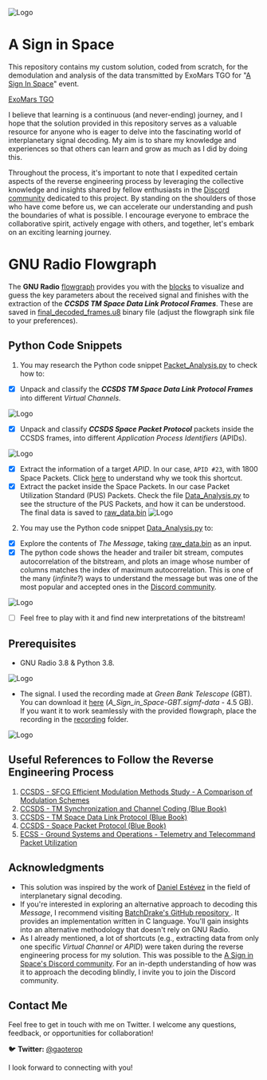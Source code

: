 ![Logo](resources/logo.gif)
# A Sign in Space
This repository contains my custom solution, coded from scratch, for the demodulation and analysis of the data transmitted by ExoMars TGO for "[A Sign In Space](https://asignin.space)" event.

[ExoMars TGO](resources/tgo.png)

I believe that learning is a continuous (and never-ending) journey, and I hope that the solution provided in this repository serves as a valuable resource for anyone who is eager to delve into the fascinating world of interplanetary signal decoding. My aim is to share my knowledge and experiences so that others can learn and grow as much as I did by doing this. 

Throughout the process, it's important to note that I expedited certain aspects of the reverse engineering process by leveraging the collective knowledge and insights shared by fellow enthusiasts in the [Discord community](https://discord.com/invite/2upxzmZkqY) dedicated to this project. By standing on the shoulders of those who have come before us, we can accelerate our understanding and push the boundaries of what is possible. I encourage everyone to embrace the collaborative spirit, actively engage with others, and together, let's embark on an exciting learning journey.

# GNU Radio Flowgraph
The **GNU Radio** [flowgraph](Demodulation.grc) provides you with the [blocks](resources/Demodulation.pdf) to visualize and guess the key parameters about the received signal and finishes with the extraction of the **_CCSDS TM Space Data Link Protocol Frames_**. These are saved in [final_decoded_frames.u8](final_decoded_frames.u8) binary file (adjust the flowgraph sink file to your preferences).

## Python Code Snippets

1. You may research the Python code snippet [Packet_Analysis.py](Analysis/Packet_Analysis.py) to check how to:
 - [x] Unpack and classify the **_CCSDS TM Space Data Link Protocol Frames_** into different _Virtual Channels_.

 ![Logo](resources/virtual_channels.png)
 
- [x] Unpack and classify **_CCSDS Space Packet Protocol_** packets inside the CCSDS frames, into different _Application Process Identifiers_ (APIDs).

![Logo](resources/apids.png)

- [x] Extract the information of a target _APID_. In our case, `APID #23`, with 1800 Space Packets. Click [here](https://youtu.be/zgQq36IR-Lk?t=2408) to understand why we took this shortcut.
- [x]  Extract the packet inside the Space Packets. In our case Packet Utilization Standard (PUS) Packets. Check the file [Data_Analysis.py](Analysis/Data_reverse_engineering) to see the structure of the PUS Packets, and how it can be understood. The final data is saved to [raw_data.bin](Analysis/raw_data.bin)
![Logo](resources/Data_Memory_Dump.png)

2. You may use the Python code snippet [Data_Analysis.py](Analysis/Data_Analysis.py) to:

- [x] Explore the contents of *The Message*, taking [raw_data.bin](Analysis/raw_data.bin) as an input.
- [x] The python code shows the header and trailer bit stream, computes autocorrelation of the bitstream, and plots an image whose number of columns matches the index of maximum autocorrelation. This is one of the many (*infinite?*) ways to understand the message but was one of the most popular and accepted ones in the [Discord community](https://discord.com/invite/2upxzmZkqY).
      
![Logo](resources/The_Message_asImage.png)

- [ ] Feel free to play with it and find new interpretations of the bitstream!

## Prerequisites

- GNU Radio 3.8 & Python 3.8.

![Logo](resources/gnuradio.png)

- The signal. I used the recording made at *Green Bank Telescope* (GBT).  You can download it [here](https://zenodo.org/record/7982936#.ZHXl_3ZBy3B) (*A_Sign_in_Space-GBT.sigmf-data* - 4.5 GB). If you want it to work seamlessly with the provided flowgraph, place the recording in the [recording](recording/) folder.

![Logo](resources/GBT.png)

## Useful References to Follow the Reverse Engineering Process
1. [CCSDS - SFCG Efficient Modulation Methods Study - A Comparison of Modulation Schemes](resources/CCSDS-SFCG_Efficient_Modulation_Methods_Study-A_Comparison_of_Modulation_Schemes.pdf)
2. [CCSDS - TM Synchronization and Channel Coding (Blue Book)](resources/CCSDS_TM_Synchronization_and_Channel_Coding.pdf)
3. [CCSDS - TM Space Data Link Protocol (Blue Book)](resources/CCSDS_TM_Space_Data_Link_Protocol.pdf)
4. [CCSDS - Space Packet Protocol (Blue Book)](resources/CCSDS_Space_Packet_Protocol.pdf)
5. [ECSS - Ground Systems and Operations - Telemetry and Telecommand Packet Utilization](resources/ECSS_Ground_Systems_and_Operations-Telemetry_and_Telecommand_Packet_Utilization.pdf)

## Acknowledgments

-   This solution was inspired by the work of [Daniel Estévez](https://github.com/daniestevez/grcon2020-workshop/) in the field of interplanetary signal decoding.
- If you're interested in exploring an alternative approach to decoding this *Message*, I recommend visiting [BatchDrake's GitHub repository ](https://github.com/BatchDrake/ASignInSpace). It provides an implementation written in C language. You'll gain insights into an alternative methodology that doesn't rely on GNU Radio.
- As I already mentioned, a lot of shortcuts (e.g., extracting data from only one specific *Virtual Channel* or *APID*) were taken during the reverse engineering process for my solution. This was possible to the [A Sign in Space's Discord community](https://discord.com/invite/2upxzmZkqY). For an in-depth understanding of how was it to approach the decoding blindly, I invite you to join the Discord community. 

## Contact Me

Feel free to get in touch with me on Twitter. I welcome any questions, feedback, or opportunities for collaboration!

🐦 **Twitter:** [@gaoterop](https://twitter.com/gaoterop)

I look forward to connecting with you!
